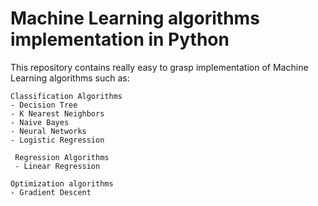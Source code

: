 ﻿# Machine Learning algorithms implementation in Python

This repository contains really easy to grasp implementation of Machine Learning algorithms such as:

	Classification Algorithms
	- Decision Tree
	- K Nearest Neighbors
	- Naive Bayes
	- Neural Networks
	- Logistic Regression
  
	 Regression Algorithms
	 - Linear Regression
 
 	Optimization algorithms
	- Gradient Descent
